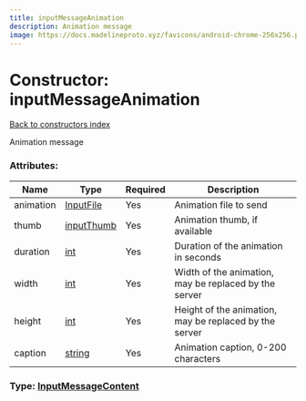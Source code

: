 ```yaml
---
title: inputMessageAnimation
description: Animation message
image: https://docs.madelineproto.xyz/favicons/android-chrome-256x256.png
---
```

# Constructor: inputMessageAnimation  
[Back to constructors index](index.md)



Animation message

### Attributes:

| Name     |    Type       | Required | Description |
|----------|---------------|----------|-------------|
|animation|[InputFile](../types/InputFile.md) | Yes|Animation file to send|
|thumb|[inputThumb](../constructors/inputThumb.md) | Yes|Animation thumb, if available|
|duration|[int](../types/int.md) | Yes|Duration of the animation in seconds|
|width|[int](../types/int.md) | Yes|Width of the animation, may be replaced by the server|
|height|[int](../types/int.md) | Yes|Height of the animation, may be replaced by the server|
|caption|[string](../types/string.md) | Yes|Animation caption, 0-200 characters|



### Type: [InputMessageContent](../types/InputMessageContent.md)


